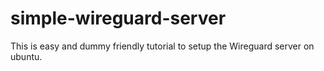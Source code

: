 # simple-wireguard-server
This is easy and dummy friendly tutorial to setup the Wireguard server on ubuntu.

